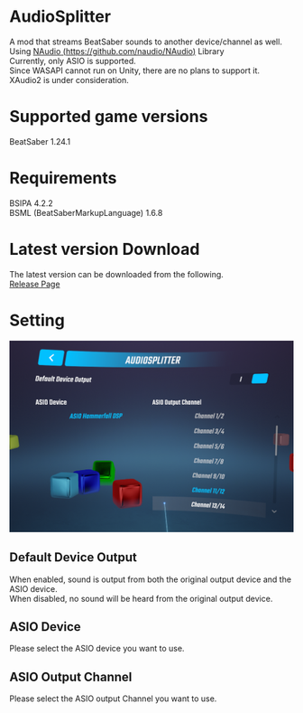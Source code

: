# AudioSplitter
A mod that streams BeatSaber sounds to another device/channel as well.  
Using [NAudio (https://github.com/naudio/NAudio)](https://github.com/naudio/NAudio) Library  
Currently, only ASIO is supported.  
Since WASAPI cannot run on Unity, there are no plans to support it.  
XAudio2 is under consideration.  

# Supported game versions
BeatSaber 1.24.1  

# Requirements  
BSIPA 4.2.2  
BSML (BeatSaberMarkupLanguage) 1.6.8  

# Latest version Download
The latest version can be downloaded from the following.  
[Release Page](https://github.com/Snow1226/AudioSplitter/releases)  

# Setting
![Setting.png](https://github.com/Snow1226/AudioSplitter/blob/master/Image/Setting.png)  

## Default Device Output
When enabled, sound is output from both the original output device and the ASIO device.  
When disabled, no sound will be heard from the original output device.  

## ASIO Device
Please select the ASIO device you want to use.  

## ASIO Output Channel
Please select the ASIO output Channel you want to use.
